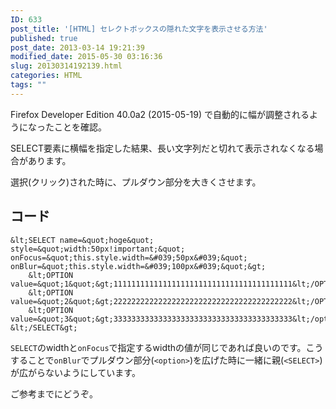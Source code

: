 ```yaml
---
ID: 633
post_title: '[HTML] セレクトボックスの隠れた文字を表示させる方法'
published: true
post_date: 2013-03-14 19:21:39
modified_date: 2015-05-30 03:16:36
slug: 20130314192139.html
categories: HTML
tags: ""
---
```

<div class="alert alert-danger">Firefox Developer Edition 40.0a2 (2015-05-19) で自動的に幅が調整されるようになったことを確認。</div>

SELECT要素に横幅を指定した結果、長い文字列だと切れて表示されなくなる場合があります。

選択(クリック)された時に、プルダウン部分を大きくさせます。

<!--more-->

## コード

```language-html
&lt;SELECT name=&quot;hoge&quot; style=&quot;width:50px!important;&quot; onFocus=&quot;this.style.width=&#039;50px&#039;&quot; onBlur=&quot;this.style.width=&#039;100px&#039;&quot;&gt;
    &lt;OPTION value=&quot;1&quot;&gt;1111111111111111111111111111111111111111&lt;/OPTION&gt;
    &lt;OPTION value=&quot;2&quot;&gt;2222222222222222222222222222222222222222&lt;/OPTION&gt;
    &lt;OPTION value=&quot;3&quot;&gt;3333333333333333333333333333333333333333&lt;/option&gt;
&lt;/SELECT&gt;
```

`SELECT`のwidthと`onFocus`で指定するwidthの値が同じであれば良いのです。こうすることで`onBlur`でプルダウン部分(`<option>`)を広げた時に一緒に親(`<SELECT>`)が広がらないようにしています。

ご参考までにどうぞ。
